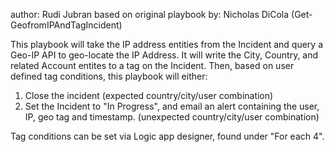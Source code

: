 author: Rudi Jubran
based on original playbook by: Nicholas DiCola (Get-GeofromIPAndTagIncident)

This playbook will take the IP address entities from the Incident and query a Geo-IP API to geo-locate the IP Address. It will write the City, Country, and related Account entites to a tag on the Incident. Then, based on user defined tag conditions, this playbook will either:

1. Close the incident (expected country/city/user combination)
2. Set the Incident to "In Progress", and email an alert containing the user, IP, geo tag and timestamp. (unexpected country/city/user combination)

Tag conditions can be set via Logic app designer, found under "For each 4".
